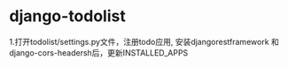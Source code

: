 # django-todolist

1.打开todolist/settings.py文件，注册todo应用, 安装djangorestframework 和django-cors-headersh后，更新INSTALLED_APPS
